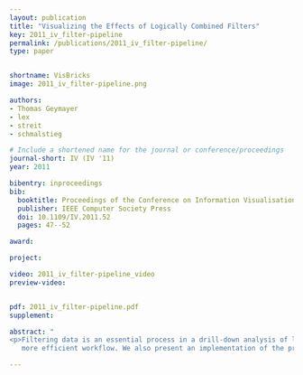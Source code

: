 ```yaml
---
layout: publication
title: "Visualizing the Effects of Logically Combined Filters"
key: 2011_iv_filter-pipeline
permalink: /publications/2011_iv_filter-pipeline/
type: paper


shortname: VisBricks
image: 2011_iv_filter-pipeline.png

authors:
- Thomas Geymayer
- lex
- streit
- schmalstieg

# Include a shortened name for the journal or conference/proceedings
journal-short: IV (IV '11)
year: 2011

bibentry: inproceedings
bib:
  booktitle: Proceedings of the Conference on Information Visualisation (IV '11)
  publisher: IEEE Computer Society Press
  doi: 10.1109/IV.2011.52
  pages: 47--52

award: 

project:

video: 2011_iv_filter-pipeline_video
preview-video:


pdf: 2011_iv_filter-pipeline.pdf
supplement:

abstract: "
<p>Filtering data is an essential process in a drill-down analysis of large data sets. Filtering can be necessary for several reasons. The main objective for filters is to uncover the relevant subsets of a dataset. Another, equally relevant goal is to reduce a dataset to dimensions to which either visualization or algorithmic analysis techniques scale. However, with multiple filters applied and possibly even logically combined, it becomes difficult for users to judge the effects of a filter chain. In this paper we present a simple, yet effective way to interactively visualize a sequence of filters and logical combinations of these. Such a visualized filter-pipeline allows analysts to easily judge the effect of every single filter and also their combination on the data set under investigation and therefore, leads to a faster and
   more efficient workflow. We also present an implementation of the proposed technique in an information visualization framework for the life sciences. The technique, however, could be employed in many other information visualization contexts as well.</p>"

---
```



